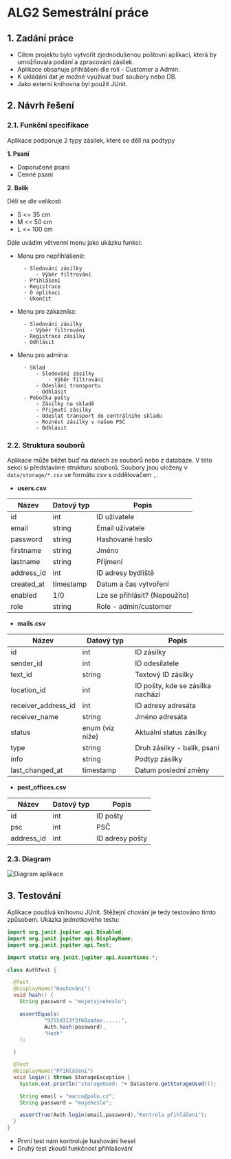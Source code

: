 # ALG2 Semestrální práce

## 1. Zadání práce
* Cílem projektu bylo vytvořit zjednodušenou poštovní aplikaci, která by umožňovala podání a zpracování zásilek.
* Aplikace obsahuje přihlášení dle rolí - Customer a Admin.
* K ukládání dat je možné využívat buď soubory nebo DB.
* Jako externí knihovna byl použit JUnit.
## 2. Návrh řešení
### 2.1. Funkční specifikace
Aplikace podporuje 2 typy zásilek, které se dělí na podtypy

**1. Psaní**
  - Doporučené psaní
  - Cenné psaní

**2. Balík**
 
Dělí se dle velikosti
 
  - S <= 35 cm
  - M <= 50 cm
  - L <= 100 cm

Dále uvádím větvenní menu jako ukázku funkcí:


* Menu pro nepřihlášené:
  ````
    - Sledování zásilky
        - Výběr filtrování
    - Přihlášení
    - Registrace
    - O aplikaci
    - Ukončit
* Menu pro zákazníka:
  ````
    - Sledování zásilky
      - Výběr filtrování
    - Registrace zásilky
    - Odhlásit
* Menu pro admina:
  ````
    - Sklad
        - Sledování zásilky
            - Výběr filtrování
        - Odeslání transportu
        - Odhlásit
    - Pobočka pošty
        - Zásilky na skladě
        - Přijmutí zásilky
        - Odeslat transport do centrálního skladu
        - Roznést zásilky v našem PSČ
        - Odhlásit
### 2.2. Struktura souborů
Aplikace může běžet buď na datech ze souborů nebo z databáze. V této sekci si
představíme strukturu souborů. Soubory jsou uloženy v `data/storage/*.csv` ve formátu csv s oddělovačem `,`.

* **users.csv**

|Název              |Datový typ     |Popis                           |
|-------------------|---------------|--------------------------------|
|id                 |int            |ID uživatele                    |
|email              |string         |Email uživatele                 |
|password           |string         |Hashované heslo                 |
|firstname          |string         |Jméno                           |
|lastname           |string         |Přijmení                        |
|address_id         |int            |ID adresy bydliště              |
|created_at         |timestamp      |Datum a čas vytvoření           |
|enabled            |1/0            |Lze se přihlásit? (Nepoužito)   |
|role               |string         |Role - admin/customer           |

* **mails.csv**

|Název              |Datový typ     |Popis                           |
|-------------------|---------------|--------------------------------|
|id                 |int            |ID zásilky                      |
|sender_id          |int            |ID odesílatele                  |
|text_id            |string         |Textový ID zásilky              |
|location_id        |int            |ID pošty, kde se zásilka nachází|
|receiver_address_id|int            |ID adresy adresáta              |
|receiver_name      |string         |Jméno adresáta                  |
|status             |enum (viz níže)|Aktuální status zásilky         |
|type               |string         |Druh zásilky - balík, psaní     |
|info               |string         |Podtyp zásilky                  |
|last_changed_at    |timestamp      |Datum poslední změny            |

* **post_offices.csv**

|Název     |Datový typ|Popis          |
|----------|----------|---------------|
|id        |int       |ID pošty       |
|psc       |int       |PSČ            |
|address_id|int       |ID adresy pošty|

### 2.3. Diagram
![Diagram aplikace](https://raw.githubusercontent.com/vvoleman/alg2_semestral/main/diagram_appt.png)

## 3. Testování
Aplikace používá knihovnu JUnit. Stěžejní chování je tedy testováno tímto způsobem.
Ukázka jednotkového testu:

```java
import org.junit.jupiter.api.Disabled;
import org.junit.jupiter.api.DisplayName;
import org.junit.jupiter.api.Test;

import static org.junit.jupiter.api.Assertions.*;

class AuthTest {

  @Test
  @DisplayName("Hashování")
  void hash() {
    String password = "mojetajneheslo";

    assertEquals(
            "9255d313f3f60aadae......",
            Auth.hash(password),
            "Hash"
    );

  }

  @Test
  @DisplayName("Přihlášení")
  void login() throws StorageException {
    System.out.println("storageUsed: "+ Datastore.getStorageUsed());

    String email = "marco@polo.cz";
    String password = "mojeheslo";

    assertTrue(Auth.login(email,password),"Kontrola přihlášení");
  }
}
```
- První test nám kontroluje hashování hesel
- Druhý test zkouší funkčnost přihlašování